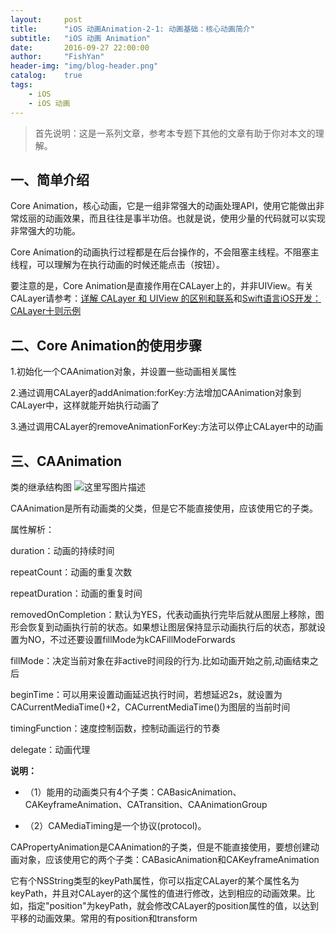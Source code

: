```yaml
---
layout:     post
title:      "iOS 动画Animation-2-1: 动画基础：核心动画简介"
subtitle:   "iOS 动画 Animation"
date:       2016-09-27 22:00:00
author:     "FishYan"
header-img: "img/blog-header.png" 
catalog:    true
tags:
    - iOS
    - iOS 动画
---
```


>首先说明：这是一系列文章，参考本专题下其他的文章有助于你对本文的理解。
## 一、简单介绍

Core Animation，核心动画，它是一组非常强大的动画处理API，使用它能做出非常炫丽的动画效果，而且往往是事半功倍。也就是说，使用少量的代码就可以实现非常强大的功能。

Core Animation的动画执行过程都是在后台操作的，不会阻塞主线程。不阻塞主线程，可以理解为在执行动画的时候还能点击（按钮）。

要注意的是，Core Animation是直接作用在CALayer上的，并非UIView。有关CALayer请参考：[详解 CALayer 和 UIView 的区别和联系](http://blog.csdn.net/fish_yan_/article/details/50826038)和[Swift语言iOS开发：CALayer十则示例](http://blog.csdn.net/fish_yan_/article/details/50826007)

 

## 二、Core Animation的使用步骤

1.初始化一个CAAnimation对象，并设置一些动画相关属性

2.通过调用CALayer的addAnimation:forKey:方法增加CAAnimation对象到CALayer中，这样就能开始执行动画了

3.通过调用CALayer的removeAnimationForKey:方法可以停止CALayer中的动画

 

## 三、CAAnimation

类的继承结构图
![这里写图片描述](http://img.blog.csdn.net/20160318131324710)

CAAnimation是所有动画类的父类，但是它不能直接使用，应该使用它的子类。

 属性解析：

duration：动画的持续时间

repeatCount：动画的重复次数

repeatDuration：动画的重复时间

removedOnCompletion：默认为YES，代表动画执行完毕后就从图层上移除，图形会恢复到动画执行前的状态。如果想让图层保持显示动画执行后的状态，那就设置为NO，不过还要设置fillMode为kCAFillModeForwards

fillMode：决定当前对象在非active时间段的行为.比如动画开始之前,动画结束之后

beginTime：可以用来设置动画延迟执行时间，若想延迟2s，就设置为CACurrentMediaTime()+2，CACurrentMediaTime()为图层的当前时间

timingFunction：速度控制函数，控制动画运行的节奏

delegate：动画代理

**说明：**

- （1）能用的动画类只有4个子类：CABasicAnimation、CAKeyframeAnimation、CATransition、CAAnimationGroup

- （2）CAMediaTiming是一个协议(protocol)。

CAPropertyAnimation是CAAnimation的子类，但是不能直接使用，要想创建动画对象，应该使用它的两个子类：CABasicAnimation和CAKeyframeAnimation

它有个NSString类型的keyPath属性，你可以指定CALayer的某个属性名为keyPath，并且对CALayer的这个属性的值进行修改，达到相应的动画效果。比如，指定"position"为keyPath，就会修改CALayer的position属性的值，以达到平移的动画效果。常用的有position和transform


